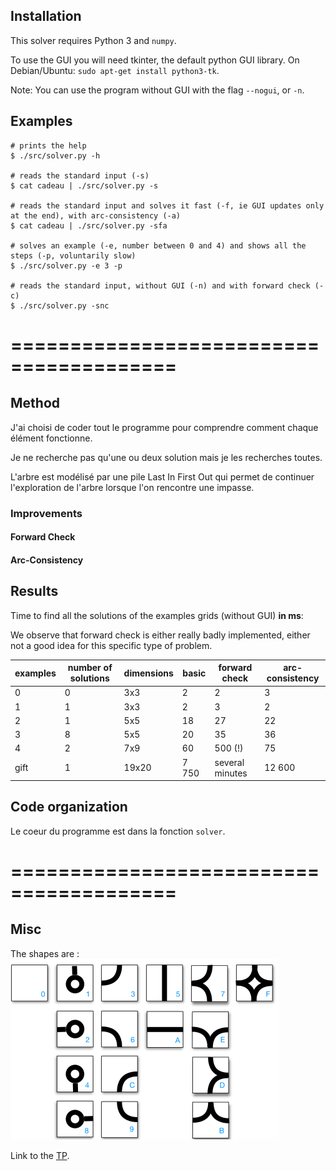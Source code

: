 ## Installation
This solver requires Python 3 and `numpy`.

To use the GUI you will need tkinter, the default python GUI library. On Debian/Ubuntu: `sudo apt-get install python3-tk`.

Note: You can use the program without GUI with the flag `--nogui`, or `-n`.

## Examples

```
# prints the help
$ ./src/solver.py -h

# reads the standard input (-s)
$ cat cadeau | ./src/solver.py -s

# reads the standard input and solves it fast (-f, ie GUI updates only at the end), with arc-consistency (-a)
$ cat cadeau | ./src/solver.py -sfa

# solves an example (-e, number between 0 and 4) and shows all the steps (-p, voluntarily slow)
$ ./src/solver.py -e 3 -p

# reads the standard input, without GUI (-n) and with forward check (-c)
$ ./src/solver.py -snc
```

========================================
========================================

## Method
J'ai choisi de coder tout le programme pour comprendre comment chaque élément fonctionne.

Je ne recherche pas qu'une ou deux solution mais je les recherches toutes.

L'arbre est modélisé par une pile Last In First Out qui permet de continuer l'exploration de l'arbre lorsque l'on rencontre
une impasse.

### Improvements
#### Forward Check

#### Arc-Consistency

## Results

Time to find all the solutions of the examples grids (without GUI) **in ms**:


We observe that forward check is either really badly implemented, either not a good idea for this specific type of problem.


| examples | number of solutions | dimensions |     basic       |  forward check   | arc-consistency |
|----------|---------------------|------------|-----------------|------------------|-----------------|
| 0        |          0          |     3x3    |        2        |         2        |        3        |
| 1        |          1          |     3x3    |        2        |         3        |        2        |
| 2        |          1          |     5x5    |        18       |        27        |        22       |
| 3        |          8          |     5x5    |        20       |        35        |        36       |
| 4        |          2          |     7x9    |        60       |      500 (!)     |        75       |
| gift     |          1          |    19x20   |      7 750      |  several minutes |      12 600     |



## Code organization
Le coeur du programme est dans la fonction `solver`.

========================================
========================================

## Misc
The shapes are : ![shapes](tuiles.svg)

Link to the [TP](http://www-desir.lip6.fr/~durrc/Iut/optim/t/dm1-connect).


